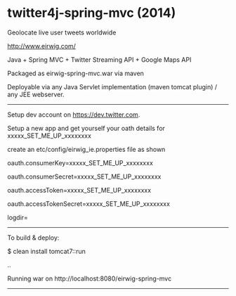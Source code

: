 # twitter4j-spring-mvc (2014)

Geolocate live user tweets worldwide

http://www.eirwig.com/

Java + Spring MVC + Twitter Streaming API + Google Maps API

Packaged as eirwig-spring-mvc.war via maven 

Deployable via any Java Servlet implementation (maven tomcat plugin) / any JEE webserver.

-----------------------
Setup dev account on https://dev.twitter.com.

Setup a new app and get yourself your oath details for xxxxx_SET_ME_UP_xxxxxxxx

create an etc/config/eirwig_ie.properties file as shown

oauth.consumerKey=xxxxx_SET_ME_UP_xxxxxxxx

oauth.consumerSecret=xxxxx_SET_ME_UP_xxxxxxxx

oauth.accessToken=xxxxx_SET_ME_UP_xxxxxxxx

oauth.accessTokenSecret=xxxxx_SET_ME_UP_xxxxxxxx

logdir=

---------------------------------------

To build & deploy:

$ clean install tomcat7::run

..

Running war on http://localhost:8080/eirwig-spring-mvc

-----------------------
